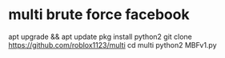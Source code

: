 # multi brute force facebook
apt upgrade && apt update
pkg install python2
git clone https://github.com/roblox1123/multi
cd multi
python2 MBFv1.py
